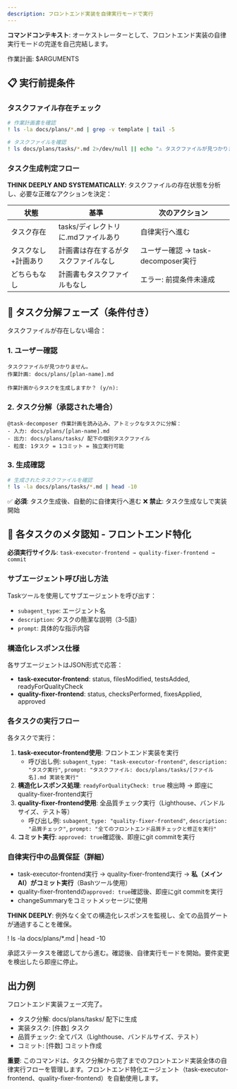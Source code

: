 ```yaml
---
description: フロントエンド実装を自律実行モードで実行
---
```


**コマンドコンテキスト**: オーケストレーターとして、フロントエンド実装の自律実行モードの完遂を自己完結します。

作業計画: $ARGUMENTS

## 📋 実行前提条件

### タスクファイル存在チェック
```bash
# 作業計画書を確認
! ls -la docs/plans/*.md | grep -v template | tail -5

# タスクファイルを確認
! ls docs/plans/tasks/*.md 2>/dev/null || echo "⚠️ タスクファイルが見つかりません"
```

### タスク生成判定フロー

**THINK DEEPLY AND SYSTEMATICALLY**: タスクファイルの存在状態を分析し、必要な正確なアクションを決定：

| 状態 | 基準 | 次のアクション |
|------|------|--------------|
| タスク存在 | tasks/ディレクトリに.mdファイルあり | 自律実行へ進む |
| タスクなし+計画あり | 計画書は存在するがタスクファイルなし | ユーザー確認 → task-decomposer実行 |
| どちらもなし | 計画書もタスクファイルもなし | エラー: 前提条件未達成 |

## 🔄 タスク分解フェーズ（条件付き）

タスクファイルが存在しない場合：

### 1. ユーザー確認
```
タスクファイルが見つかりません。
作業計画: docs/plans/[plan-name].md

作業計画からタスクを生成しますか？ (y/n):
```

### 2. タスク分解（承認された場合）
```
@task-decomposer 作業計画を読み込み、アトミックなタスクに分解：
- 入力: docs/plans/[plan-name].md
- 出力: docs/plans/tasks/ 配下の個別タスクファイル
- 粒度: 1タスク = 1コミット = 独立実行可能
```

### 3. 生成確認
```bash
# 生成されたタスクファイルを確認
! ls -la docs/plans/tasks/*.md | head -10
```

✅ **必須**: タスク生成後、自動的に自律実行へ進む
❌ **禁止**: タスク生成なしで実装開始

## 🧠 各タスクのメタ認知 - フロントエンド特化

**必須実行サイクル**: `task-executor-frontend → quality-fixer-frontend → commit`

### サブエージェント呼び出し方法
Taskツールを使用してサブエージェントを呼び出す：
- `subagent_type`: エージェント名
- `description`: タスクの簡潔な説明（3-5語）
- `prompt`: 具体的な指示内容

### 構造化レスポンス仕様
各サブエージェントはJSON形式で応答：
- **task-executor-frontend**: status, filesModified, testsAdded, readyForQualityCheck
- **quality-fixer-frontend**: status, checksPerformed, fixesApplied, approved

### 各タスクの実行フロー

各タスクで実行：

1. **task-executor-frontend使用**: フロントエンド実装を実行
   - 呼び出し例: `subagent_type: "task-executor-frontend"`, `description: "タスク実行"`, `prompt: "タスクファイル: docs/plans/tasks/[ファイル名].md 実装を実行"`
2. **構造化レスポンス処理**: `readyForQualityCheck: true` 検出時 → 即座にquality-fixer-frontend実行
3. **quality-fixer-frontend使用**: 全品質チェック実行（Lighthouse、バンドルサイズ、テスト等）
   - 呼び出し例: `subagent_type: "quality-fixer-frontend"`, `description: "品質チェック"`, `prompt: "全てのフロントエンド品質チェックと修正を実行"`
4. **コミット実行**: `approved: true`確認後、即座にgit commitを実行

### 自律実行中の品質保証（詳細）
- task-executor-frontend実行 → quality-fixer-frontend実行 → **私（メインAI）がコミット実行**（Bashツール使用）
- quality-fixer-frontendの`approved: true`確認後、即座にgit commitを実行
- changeSummaryをコミットメッセージに使用

**THINK DEEPLY**: 例外なく全ての構造化レスポンスを監視し、全ての品質ゲートが通過することを確保。

! ls -la docs/plans/*.md | head -10

承認ステータスを確認してから進む。確認後、自律実行モードを開始。要件変更を検出したら即座に停止。

## 出力例
フロントエンド実装フェーズ完了。
- タスク分解: docs/plans/tasks/ 配下に生成
- 実装タスク: [件数] タスク
- 品質チェック: 全てパス（Lighthouse、バンドルサイズ、テスト）
- コミット: [件数] コミット作成

**重要**: このコマンドは、タスク分解から完了までのフロントエンド実装全体の自律実行フローを管理します。フロントエンド特化エージェント（task-executor-frontend、quality-fixer-frontend）を自動使用します。
